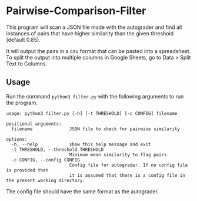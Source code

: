 # Pairwise-Comparison-Filter
This program will scan a JSON file made with the autograder and find all instances
of pairs that have higher similarity than the given threshold (default 0.85). 

It will output the pairs in a csv format that can be pasted into a spreadsheet.
To split the output into multiple columns in Google Sheets, go to Data > Split Text to Columns.

## Usage
Run the command `python3 filter.py` with the following arguments to run the program.

```
usage: python3 filter.py [-h] [-t THRESHOLD] [-c CONFIG] filename

positional arguments:
  filename              JSON file to check for pairwise similarity

options:
  -h, --help            show this help message and exit
  -t THRESHOLD, --threshold THRESHOLD
                        Minimum mean similarity to flag pairs
  -c CONFIG, --config CONFIG
                        Config file for autograder. If no config file is provided then 
                        it is assumed that there is a config file in the present working directory.   
```

The config file should have the same format as the autograder.

